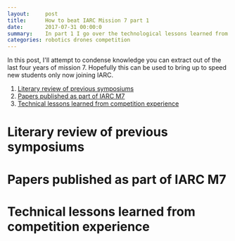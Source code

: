 ```yaml
---
layout:     post
title:      How to beat IARC Mission 7 part 1
date:       2017-07-31 00:00:0
summary:    In part 1 I go over the technological lessons learned from past competitions
categories: robotics drones competition
---
```


In this post, I'll attempt to condense knowledge you can extract out of the last four years of mission 7. Hopefully this can be used to bring up to speed new students only now joining IARC.

1. [Literary review of previous symposiums](#previous)
1. [Papers published as part of IARC M7](#papers)
1. [Technical lessons learned from competition experience](#experience)

# <a name="previous"></a>Literary review of previous symposiums

# <a name="papers"></a>Papers published as part of IARC M7

# <a name="experience"></a>Technical lessons learned from competition experience
